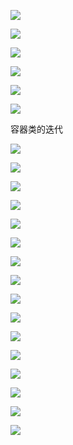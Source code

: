 ![](https://gitee.com/hxc8/images2/raw/master/img/202407172216836.jpg)

![](https://gitee.com/hxc8/images2/raw/master/img/202407172216545.jpg)

![](https://gitee.com/hxc8/images2/raw/master/img/202407172216715.jpg)

![](https://gitee.com/hxc8/images2/raw/master/img/202407172216386.jpg)

![](https://gitee.com/hxc8/images2/raw/master/img/202407172216823.jpg)

![](https://gitee.com/hxc8/images2/raw/master/img/202407172216320.jpg)

容器类的迭代

![](https://gitee.com/hxc8/images2/raw/master/img/202407172216678.jpg)

![](https://gitee.com/hxc8/images2/raw/master/img/202407172216765.jpg)

![](https://gitee.com/hxc8/images2/raw/master/img/202407172216880.jpg)

![](https://gitee.com/hxc8/images2/raw/master/img/202407172216662.jpg)

![](https://gitee.com/hxc8/images2/raw/master/img/202407172216910.jpg)

 

![](https://gitee.com/hxc8/images2/raw/master/img/202407172216552.jpg)

![](https://gitee.com/hxc8/images2/raw/master/img/202407172216270.jpg)

 

![](https://gitee.com/hxc8/images2/raw/master/img/202407172216829.jpg)

![](https://gitee.com/hxc8/images2/raw/master/img/202407172216160.jpg)

![](https://gitee.com/hxc8/images2/raw/master/img/202407172216363.jpg)

![](https://gitee.com/hxc8/images2/raw/master/img/202407172216025.jpg)

![](https://gitee.com/hxc8/images2/raw/master/img/202407172216083.jpg)

![](https://gitee.com/hxc8/images2/raw/master/img/202407172216143.jpg)

![](https://gitee.com/hxc8/images2/raw/master/img/202407172216227.jpg)

![](https://gitee.com/hxc8/images2/raw/master/img/202407172216365.jpg)

![](https://gitee.com/hxc8/images2/raw/master/img/202407172216492.jpg)